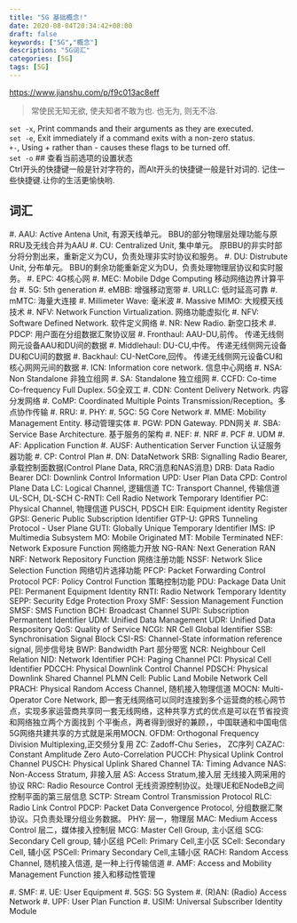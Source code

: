 ```yaml
---
title: "5G 基础概念!"
date: 2020-08-04T20:34:42+08:00
draft: false
keywords: ["5G","概念"]
description: "5G词汇"
categories: [5G]
tags: [5G]
---
```



https://www.jianshu.com/p/f9c013ac8eff
>常使民无知无欲, 使夫知者不敢为也. 也无为, 则无不治.  

`set -x`, Print commands and their arguments as they are executed.   
`set -e`, Exit immediately if a command exits with a non-zero status.   
`+-`, Using + rather than - causes these flags to be turned off.   
`set -o`  ## 查看当前选项的设置状态    
Ctrl开头的快捷键一般是针对字符的，而Alt开头的快捷键一般是针对词的. 记住一些快捷键.让你的生活更愉快哟.
<!--more-->
## 词汇

#. AAU: Active Antena Unit, 有源天线单元。 BBU的部分物理层处理功能与原RRU及无线合并为AAU
#. CU: Centralized Unit, 集中单元。 原BBU的非实时部分将分割出来，重新定义为CU，负责处理非实时协议和服务。
#. DU: Distrubute Unit, 分布单元。 BBU的剩余功能重新定义为DU，负责处理物理层协议和实时服务。
#. EPC: 4G核心网
#. MEC: Mobile Ddge Computing 移动网络边界计算平台
#. 5G: 5th generation
#. eMBB: 增强移动宽带
#. URLLC: 低时延高可靠
#. mMTC: 海量大连接
#. Millimeter Wave: 毫米波
#. Massive MIMO: 大规模天线技术
#. NFV: Network Function Virtualization. 网络功能虚拟化
#. NFV: Software Defined Network. 软件定义网络
#. NR: New Radio. 新空口技术
#. PDCP: 用户面在分组数据汇聚协议层
#. Fronthaul: AAU-DU,前传。 传递无线侧网元设备AAU和DU间的数据
#. Middlehaul: DU-CU,中传。 传递无线侧网元设备DU和CU间的数据
#. Backhaul: CU-NetCore,回传。 传递无线侧网元设备CU和核心网网元间的数据
#. ICN: Information core network. 信息中心网络
#. NSA: Non Standalone 非独立组网 
#. SA: Standalone 独立组网 
#. CCFD: Co-time Co-frequency Full Duplex. 5G全双工 
#. CDN: Content Delivery Network. 内容分发网络 
#. CoMP: Coordinated Multiple Points Transmission/Reception。多点协作传输 
#. RRU: 
#. PHY: 
#. 5GC: 5G Core Network
#. MME: Mobility Management Entity. 移动管理实体
#. PGW: PDN Gateway. PDN网关
#. SBA: Service Base Architecture. 基于服务的架构
#. NEF: 
#. NRF
#. PCF
#. UDM
#. AF: Application Function
#. AUSF: Authentication Server Function 认证服务器功能
#. CP: Control Plan 
#. DN: DataNetwork
SRB: Signalling Radio Bearer, 承载控制面数据(Control Plane Data, RRC消息和NAS消息)
DRB: Data Radio Bearer 
DCI: Downlink Control Information
UPD: User Plan Data
CPD: Control Plane Data
LC: Logical Channel, 逻辑信道
TC: Transport Channel, 传输信道 UL-SCH, DL-SCH
C-RNTI: Cell Radio Network Temporary Identifier
PC: Physical Channel, 物理信道  PUSCH, PDSCH
EIR: Equipment identity Register
GPSI: Generic Public Subscription Identifier
GTP-U: GPRS Tunneling Protocol - User Plane
GUTI: Globally Unique Temporary Identifier
IMS: IP Multimedia Subsystem
MO: Mobile Originated 
MT: Mobile Terminated
NEF: Network Exposure Function  网络能力开放
NG-RAN: Next Generation RAN
NRF: Network Repository Function  网络注册功能
NSSF: Network Slice Selection Function  网络切片选择功能
PFCP: Packet Forwarding Control Protocol
PCF: Policy Control Function 策略控制功能
PDU: Package Data Unit
PEI: Permanent Equipment Identity
RNTI: Radio Network Temporary Identity
SEPP: Security Edge Protection Proxy
SMF: Session Management Function
SMSF: SMS Function
BCH: Broadcast Channel
SUPI: Subscription Permantent Identifier
UDM: Unified Data Management
UDR: Unified Data Respository
QoS: Quality of Service
NCGI: NR Cell Global Identifier
SSB: Synchronisation Signal Block
CSI-RS: Channel-State information reference signal, 同步信号块
BWP: Bandwidth Part 部分带宽
NCR: Neighbour Cell Relation
NID: Network Identifier
PCH: Paging Channel
PCI: Physical Cell Identifier
PDCCH: Physical Downlink Control Channel
PDSCH: Physical Downlink Shared Channel
PLMN Cell: Public Land Mobile Network Cell
PRACH: Physical Random Access Channel, 随机接入物理信道
MOCN: Multi-Operator Core Network, 即一套无线网络可以同时连接到多个运营商的核心网节点，实现多家运营商共享同一套无线网络，这种共享方式的优点是可以在节省投资和网络独立两个方面找到 个平衡点，两者得到很好的兼顾，，中国联通和中国电信5G网络共建共享的方式就是采用MOCN.
OFDM: Orthogonal Frequency Division Multiplexing,正交频分复用
ZC: Zadoff-Chu Series， ZC序列
CAZAC: Constant Amplitude Zero Auto-Correlation
PUCCH: Physical Uplink Control Channel
PUSCH: Physical Uplink Shared Channel
TA: Timing Advance
NAS: Non-Access Stratum, 非接入层
AS: Access Stratum,接入层 无线接入网采用的协议
RRC: Radio Resource Control 无线资源控制协议。处理UE和ENodeB之间控制平面的第三层信息
SCTP: Stream Control Transmission Protocol 
RLC: Radio Link Control
PDCP: Packet Data Convergence Protocol, 分组数据汇聚协议。只负责处理分组业务数据。
PHY: 层一，物理层
MAC: Medium Access Control 层二，媒体接入控制层
MCG: Master Cell Group, 主小区组
SCG: Secondary Cell group, 辅小区组
PCell: Primary Cell,主小区
SCell: Secondary Cell, 辅小区
PSCell: Primary Secondary Cell,主辅小区
RACH: Random Access Channel, 随机接入信道, 是一种上行传输信道
#. AMF: Access and Mobility Management Function 接入和移动性管理

#. SMF:
#. UE: User Equipment
#. 5GS: 5G System
#. (R)AN: (Radio) Access Network
#. UPF: User Plan Function
#. USIM: Universal Subscriber Identity Module
